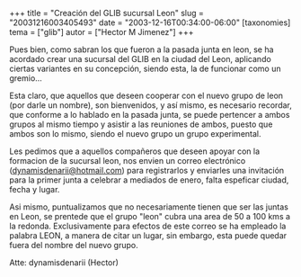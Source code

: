 +++
title = "Creación del GLIB sucursal Leon"
slug = "20031216003405493"
date = "2003-12-16T00:34:00-06:00"
[taxonomies]
tema = ["glib"]
autor = ["Hector M Jimenez"]
+++

Pues bien, como sabran los que fueron a la pasada junta en leon, se ha
acordado crear una sucursal del GLIB en la ciudad del Leon, aplicando
ciertas variantes en su concepción, siendo esta, la de funcionar como un
gremio…

<!-- more -->
Esta claro, que aquellos que deseen cooperar con el nuevo grupo de leon
(por darle un nombre), son bienvenidos, y así mismo, es necesario
recordar, que conforme a lo hablado en la pasada junta, se puede
pertencer a ambos grupos al mismo tiempo y asistir a las reuniones de
ambos, puesto que ambos son lo mismo, siendo el nuevo grupo un grupo
experimental.

Les pedimos que a aquellos compañeros que deseen apoyar con la formacion
de la sucursal leon, nos envien un correo electrónico
(<dynamisdenarii@hotmail.com>) para registrarlos y enviarles una
invitación para la primer junta a celebrar a mediados de enero, falta
espeficar ciudad, fecha y lugar.

Asi mismo, puntualizamos que no necesariamente tienen que ser las juntas
en Leon, se prentede que el grupo &quot;leon&quot; cubra una area de 50
a 100 kms a la redonda. Exclusivamente para efectos de este correo se ha
empleado la palabra LEON, a manera de citar un lugar, sin embargo, esta
puede quedar fuera del nombre del nuevo grupo.

Atte: dynamisdenarii (Hector)
